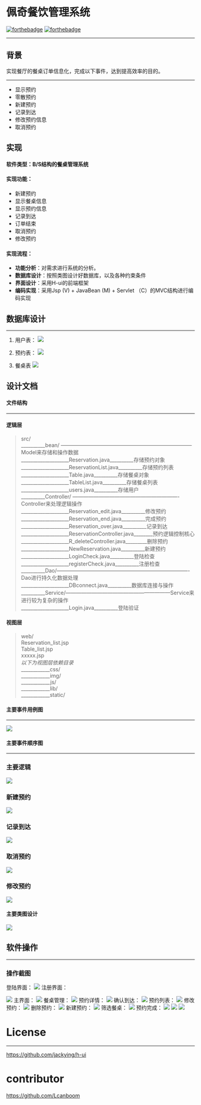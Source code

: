 # 佩奇餐饮管理系统

[![forthebadge](https://forthebadge.com/images/badges/made-with-java.svg)](https://forthebadge.com)
[![forthebadge](https://forthebadge.com/images/badges/made-with-javascript.svg)](https://forthebadge.com)
- - - -
## 背景
实现餐厅的餐桌订单信息化，完成以下事件，达到提高效率的目的。
- - - -
* 显示预约
* 零散预约
* 新建预约
* 记录到达
* 修改预约信息
* 取消预约

## 实现
#### 软件类型：B/S结构的餐桌管理系统
#### 实现功能：
* 新建预约
* 显示餐桌信息
* 显示预约信息
* 记录到达
* 订单结束
* 取消预约
* 修改预约

#### 实现流程：
* **功能分析**：对需求进行系统的分析。
* **数据库设计**：按照类图设计好数据库，以及各种约束条件
* **界面设计**：采用H-ui的前端框架
* **编码实现**：采用Jsp (V) + JavaBean (M) + Servlet （C）的MVC结构进行编码实现


## 数据库设计
- - - -
1. 用户表：
![](README/3D048243-B9CA-48AB-8F20-2E9D66B972F2.png)

2. 预约表：
![](README/CAFE2568-3976-433B-A7DF-F750D9B8674E.png)
3. 餐桌表
![](README/B0F0C061-3F7E-4B6E-8F5D-EEDCE85112C9.png)

## 设计文档
#### 文件结构
- - - -
#### 逻辑层
> src/  
> __________bean/ —————————————————————————Model来存储和操作数据  
> ____________________Reservation.java__________存储预约对象       
> ____________________ReservationList.java__________存储预约列表  
> ____________________Table.java__________存储餐桌对象  
>  ____________________TableList.java__________存储餐桌列表  
>  ____________________users.java__________存储用户  
> __________Controller/ ————————————————————-Controller来处理逻辑操作  
> ____________________Reservation_edit.java__________修改预约  
> ____________________Reservation_end.java__________完成预约  
> ____________________Reservation_over.java__________记录到达  
> ____________________ReservationController.java________预约逻辑控制核心  
> ____________________R_deleteController.java_________删除预约  
> ____________________NewReservation.java__________新建预约  
> ____________________LoginCheck.java__________登陆检查  
> ____________________registerCheck.java__________注册检查  
> __________Dao/—————————————————————————-Dao进行持久化数据处理  
> ____________________DBconnect.java__________数据库连接与操作  
> __________Service/————————————————————Service来进行较为复杂的操作  
> ____________________Login.java__________登陆验证  

#### 视图层
> web/  
> Reservation_list.jsp  
> Table_list.jsp  
> xxxxx.jsp  
>   *以下为视图层依赖目录*  
> ____________css/  
> ____________img/  
> ____________js/  
> ____________lib/  
> ____________static/  

#### 主要事件用例图
- - - -

![](README/fuck.png)

#### 主要事件顺序图
- - - -
### 主要逻辑

![](README/660DEFB5-5621-4967-8152-1DC75D671F1F.png)

### 新建预约

![](README/0C089E17-468B-4E9E-9A35-41EFA1216668.png)

### 记录到达

![](README/CA83D74B-4F79-4A7D-A8E5-CA330F8C0824.png)

### 取消预约

![](README/ED221786-840E-4C11-9403-2BD16AC22F00.png)

### 修改预约

![](README/7249556B-E842-45D2-9716-BD399AC14793.png)

#### 主要类图设计

![](README/3A82C74A-D16B-4669-97BD-30C5A3800B0B.png)

## 软件操作
- - - -
### 操作截图

 登陆界面：
![](README/C338DA23-5225-44AE-A23E-5621E1D42761.png)
注册界面：

![](README/F80F8941-BD8B-4648-ADB2-40163CBF4326.png)
主界面：
![](README/E89781A0-32CF-406C-AD5B-EF716BD08610.png)
餐桌管理：
![](README/0C1866B5-A212-4B3E-A6B1-F01D551ED07A.png)
预约详情：
![](README/079DA040-47B8-40AF-88B8-4237322DB0D7.png)
确认到达：
![](README/EC9BC2F8-A2AB-4A0D-B92D-86764BFB288E.png)
预约列表：
![](README/814DC538-2E49-4610-AAB0-4A458B9D5697.png)
修改预约：
![](README/C5D00A4E-460D-4025-A02F-3C4EF0E4EB1D.png)
删除预约：
![](README/F047A6DD-0241-4552-9FBA-771632154527.png)
新建预约：
![](README/9E4399E1-7FF5-4C50-AADB-718BB99EAECB.png)
筛选餐桌：
![](README/9133AB62-36D9-409D-94B2-CB9FDC8D57BC.png)
预约完成：
![](README/6F5E9C24-DF44-4D8F-8ADC-01CF7AD87700.png)
                                 ![](README/62CB5B46-B403-4A5D-BB09-E4444E07959C.png)
![](README/0A860363-3799-4585-9757-A48F3EA58706.png)

# License
- - - -
https://github.com/jackying/h-ui
# contributor
https://github.com/Lcanboom





